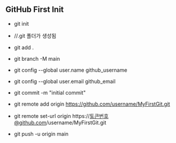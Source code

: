 ## GitHub First Init
* git init
*  //.git 폴더가 생성됨
* git add .
* git branch -M main

* git config --global user.name github_username
* git config --global user.email github_email

* git commit -m "initial commit"
* git remote add origin https://github.com/username/MyFirstGit.git
* git remote set-url origin https://토큰번호@github.com/username/MyFirstGit.git
* git push -u origin main